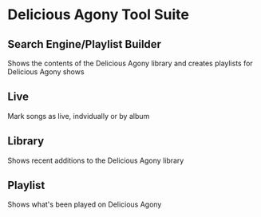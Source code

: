 # Delicious Agony Tool Suite
## Search Engine/Playlist Builder
Shows the contents of the Delicious Agony library and creates playlists for Delicious Agony shows
## Live
Mark songs as live, indvidually or by album
## Library
Shows recent additions to the Delicious Agony library
## Playlist
Shows what's been played on Delicious Agony
